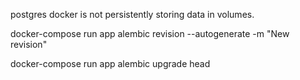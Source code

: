 postgres docker is not persistently storing 
data in volumes.

docker-compose run app alembic revision --autogenerate -m "New revision"

docker-compose run app alembic upgrade head

